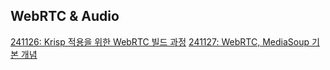 ## WebRTC & Audio
[241126: Krisp 적용을 위한 WebRTC 빌드 과정](WebRTC%20%26%20Audio/241126.md)
[241127: WebRTC, MediaSoup 기본 개념](WebRTC%20%26%20Audio/241127.md)